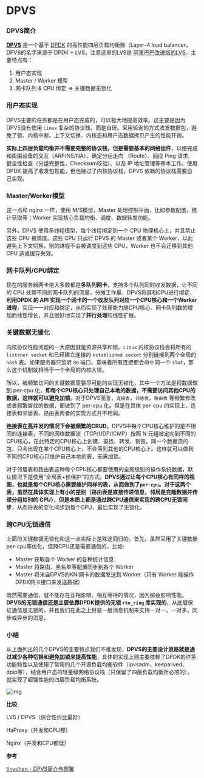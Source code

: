 # DPVS

### DPVS简介

[**DPVS**](https://github.com/iqiyi/dpvs) 是一个基于 [DPDK](https://www.dpdk.org) 的高性能四层负载均衡器（Layer-4 load balancer，DPVS的名字来源于 DPDK + LVS，注意这里的LVS是 [阿里巴巴改进版的LVS](https://github.com/alibaba/LVS)。主要特点有：

1. 用户态实现
2. Master / Worker 模型
3. 网卡队列 & CPU 绑定 => 关键数据无锁化

### **用户态实现**

DPVS主要的任务都是在用户态完成的，可以极大地提高效率。这主要是因为DPVS没有使用 `Linux` 复杂的协议栈，而是自研。采用轮询的方式收发数据包，避免了锁、内核中断、上下文切换、内核态和用户态数据拷贝产生的性能开销。

**实际上四层负载均衡并不需要完整的协议栈，但是需要基本的网络组件**，以便完成和周围设备的交互（ARP/NS/NA）、确定分组走向 （Route）、回应 Ping 请求、健全性检查（分组完整性，Checksum校验）、以及 IP 地址管理等基本工作。使用 DPDK 提高了收发包性能，但也绕过了内核协议栈，DPVS 依赖的协议栈需要自己实现。

### **Master/Worker模型**

这一点和 nginx 一样，使用 M/S模型，Master 处理控制平面，比如参数配置、统计获取等；Worker 实现核心负载均衡、调度、数据转发功能。

另外，DPVS 使用多线程模型，每个线程绑定到一个 CPU 物理核心上，并且禁止这些 CPU 被调度。这些 CPU 只运行 DPVS 的 Master 或者某个 Worker，以此避免上下文切换，别的进程不会被调度到这些 CPU，Worker 也不会迁移到其他 CPU 造成缓存失效。

### **网卡队列/CPU绑定**

现在的服务器网卡绝大多数都是**多队列网卡**，支持多个队列同时收发数据，让不同的 CPU 处理不同的网卡队列的流量，分摊工作量，DPVS将其和CPU进行绑定，**利用DPDK 的 API 实现一个网卡的一个收发队列对应一个CPU核心和一个Worker进程**，实现一一对应和绑定，从而实现了处理能力随CPU核心、网卡队列数的增加而线性增长，并且很好地实现了**并行处理**和线性扩展。

### **关键数据无锁化**

内核协议性能问题的一大原因就是资源共享和锁。`Linux` 内核协议栈会将所有的 `listener socket` 和已经建立连接的 `established socket` 分别链接到两个全局的 `hash` 表。如果服务器只监听 `80` 端口，意味着所有连接都会命中同一个 `slot`，那么这个机制就相当于一个全局的内核大锁。

所以，被频繁访问的关键数据需要尽可能的实现无锁化，其中一个方法是将数据做到 per-cpu 化，**即每个CPU核心只处理自己本地的数据，不需要访问其他CPU的数据，这样就可以避免加锁**。对于DPVS而言，`连接表`，`邻居表`，`路由表` 等频繁修改或者频繁查找的数据，都做到了 per-cpu 化。但是在具体 per-cpu 的实现上，连接表和邻居表、路由表两者的实现方式并不相同。

**连接表在高并发的情况下会被频繁的CRUD**。DPVS中每个CPU核心维护的是不相同的连接表，不同的网络数据流（TCP/UDP/ICMP）按照 N 元组被定向到不同的CPU核心，在此特定的CPU核心上创建、查找、转发、销毁。同一个数据流的包，只会出现在某个CPU核心上，不会落到其他的CPU核心上。这样就可以做到不同的CPU核心只维护自己本地的表，无需加锁。

对于邻居表和路由表这种每个CPU核心都要使用的全局级别的操作系统数据，默认情况下是使用”全局表+锁保护“的方式。**DPVS通过让每个CPU核心有同样的视图，也就是每个CPU核心需要维护同样的表，从而做到了`per-cpu`。对于这两个表，虽然在具体实现上有小的差别（路由表是直接传递信息，邻居是克隆数据并传递分组给别的 CPU），但是本质上都是通过跨CPU通信来实现的跨CPU无锁同步**，从而将表的变化同步到每个CPU，最后实现了无锁化。

### **跨CPU无锁通信**

上面的关键数据无锁化和这一点实际上是殊途同归的。首先，虽然采用了关键数据 per-cpu等优化，但跨CPU还是需要通信的，比如:

* Master 获取各个 Worker 的各种统计信息
* Master 将路由、黑名单等配置同步到各个 Worker
* Master 将来自DPVS的KNI网卡的数据发送到 Worker（只有 Worker 能操作DPDK网卡接口来发送数据）

既然需要通信，就不能存在互相影响、相互等待的情况，因为那会影响性能。**DPVS的无锁通信还是主要依靠DPDK提供的无锁 `rte_ring` 库实现的**，从底层保证通信是无锁的，并且我们在此之上封装一层消息机制来支持一对一，一对多，同步或异步的消息。

### **小结**

从上面列出的几个DPVS的主要特点我们不难发现，**DPVS的主要设计思路就是通过减少各种切换和避免加锁来提高性能**，具体的实现上则主要依赖了DPDK的许多功能特性以及使用了常用的几个开源负载均衡软件（ipvsadm、keepalived、dpip等），结合用户态的轻量级网络协议栈（只保留了四层负载均衡所必须的），就实现了超强性能的四层负载均衡系统。

![img](../Network/assets/v2-9b50911e2f19045e55cf15f518b16d6e\_1440w.jpg)

**比较**

LVS / DPVS（综合性价比最好）

HaProxy（并发和CPU都）

Nginx（并发和CPU都低）

**参考**

[tinychen - DPVS简介与部署](https://zhuanlan.zhihu.com/p/344194786)
